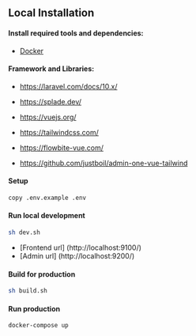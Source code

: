 ## Local Installation

#### Install required tools and dependencies:

* [Docker](https://www.docker.com/community-edition#/download)
#### Framework and Libraries:

* https://laravel.com/docs/10.x/
* https://splade.dev/
  
* https://vuejs.org/
* https://tailwindcss.com/
* https://flowbite-vue.com/
* https://github.com/justboil/admin-one-vue-tailwind
#### Setup

```bash
copy .env.example .env
```

#### Run local development

```bash
sh dev.sh
```

* [Frontend url] (http://localhost:9100/)
* [Admin url] (http://localhost:9200/)

#### Build for production

```bash
sh build.sh
```

#### Run production

```bash
docker-compose up
```
